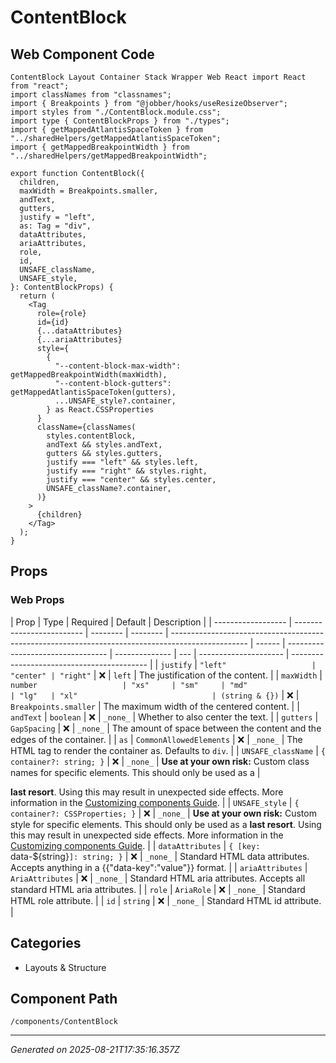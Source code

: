 # ContentBlock

## Web Component Code

```tsx
ContentBlock Layout Container Stack Wrapper Web React import React from "react";
import classNames from "classnames";
import { Breakpoints } from "@jobber/hooks/useResizeObserver";
import styles from "./ContentBlock.module.css";
import type { ContentBlockProps } from "./types";
import { getMappedAtlantisSpaceToken } from "../sharedHelpers/getMappedAtlantisSpaceToken";
import { getMappedBreakpointWidth } from "../sharedHelpers/getMappedBreakpointWidth";

export function ContentBlock({
  children,
  maxWidth = Breakpoints.smaller,
  andText,
  gutters,
  justify = "left",
  as: Tag = "div",
  dataAttributes,
  ariaAttributes,
  role,
  id,
  UNSAFE_className,
  UNSAFE_style,
}: ContentBlockProps) {
  return (
    <Tag
      role={role}
      id={id}
      {...dataAttributes}
      {...ariaAttributes}
      style={
        {
          "--content-block-max-width": getMappedBreakpointWidth(maxWidth),
          "--content-block-gutters": getMappedAtlantisSpaceToken(gutters),
          ...UNSAFE_style?.container,
        } as React.CSSProperties
      }
      className={classNames(
        styles.contentBlock,
        andText && styles.andText,
        gutters && styles.gutters,
        justify === "left" && styles.left,
        justify === "right" && styles.right,
        justify === "center" && styles.center,
        UNSAFE_className?.container,
      )}
    >
      {children}
    </Tag>
  );
}

```

## Props

### Web Props

| Prop               | Type                      | Required | Default  | Description                                                                                       |
| ------------------ | ------------------------- | -------- | -------- | ------------------------------------------------------------------------------------------------- | ------ | --------------------------------- | -------------- | --- | --------------------- | ------------------------------------------ |
| `justify`          | `"left"                   | "center" | "right"` | ❌                                                                                                | `left` | The justification of the content. |
| `maxWidth`         | `number                   | "xs"     | "sm"     | "md"                                                                                              | "lg"   | "xl"                              | (string & {})` | ❌  | `Breakpoints.smaller` | The maximum width of the centered content. |
| `andText`          | `boolean`                 | ❌       | `_none_` | Whether to also center the text.                                                                  |
| `gutters`          | `GapSpacing`              | ❌       | `_none_` | The amount of space between the content and the edges of the container.                           |
| `as`               | `CommonAllowedElements`   | ❌       | `_none_` | The HTML tag to render the container as. Defaults to `div`.                                       |
| `UNSAFE_className` | `{ container?: string; }` | ❌       | `_none_` | **Use at your own risk:** Custom class names for specific elements. This should only be used as a |

**last resort**. Using this may result in unexpected side effects. More
information in the
[Customizing components Guide](https://atlantis.getjobber.com/guides/customizing-components).
| | `UNSAFE_style` | `{ container?: CSSProperties; }` | ❌ | `_none_` | **Use at
your own risk:** Custom style for specific elements. This should only be used as
a **last resort**. Using this may result in unexpected side effects. More
information in the
[Customizing components Guide](https://atlantis.getjobber.com/guides/customizing-components).
| | `dataAttributes` | `{ [key: `data-${string}`]: string; }` | ❌ | `_none_` |
Standard HTML data attributes. Accepts anything in a {{"data-key":"value"}}
format. | | `ariaAttributes` | `AriaAttributes` | ❌ | `_none_` | Standard HTML
aria attributes. Accepts all standard HTML aria attributes. | | `role` |
`AriaRole` | ❌ | `_none_` | Standard HTML role attribute. | | `id` | `string` |
❌ | `_none_` | Standard HTML id attribute. |

## Categories

- Layouts & Structure

## Component Path

`/components/ContentBlock`

---

_Generated on 2025-08-21T17:35:16.357Z_
